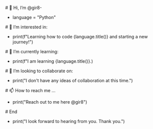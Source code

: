 \# 👋 Hi, I’m @gir8- 
- language = "Python"

\# 👀 I’m interested in: 
- print(f"Learning how to code {language.title()} and starting a new journey!")
  
\# 🌱 I’m currently learning:
- print(f"I am learning {language.title()}.)
  
\# 💞️ I’m looking to collaborate on:
- print("I don't have any ideas of collaboration at this time.")
  
\# 📫 How to reach me ...
- print("Reach out to me here @gir8")

\# End
- print("I look forward to hearing from you.  Thank you.")

<!---
gir8/gir8 is a ✨ special ✨ repository because its `README.md` (this file) appears on your GitHub profile.
You can click the Preview link to take a look at your changes.
--->
